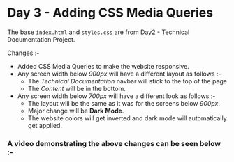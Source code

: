# Day 3 -  Adding CSS Media Queries

The base `index.html` and `styles.css` are from Day2 - Technical Documentation Project.

Changes :- 
- Added CSS Media Queries to make the website responsive.
- Any screen width below _900px_ will have a different layout as follows :-
  - The _Technical Documentation_ navbar will stick to the top of the page
  - The _Content_ will be in the bottom.
- Any screen width below _700px_ will have a different look as follows :-
  - The layout will be the same as it was for the screens below _900px_.
  - Major change will be __Dark Mode__.
  - The website colors will get inverted and dark mode will automatically get applied.

### A video demonstrating the above changes can be seen below :- 
